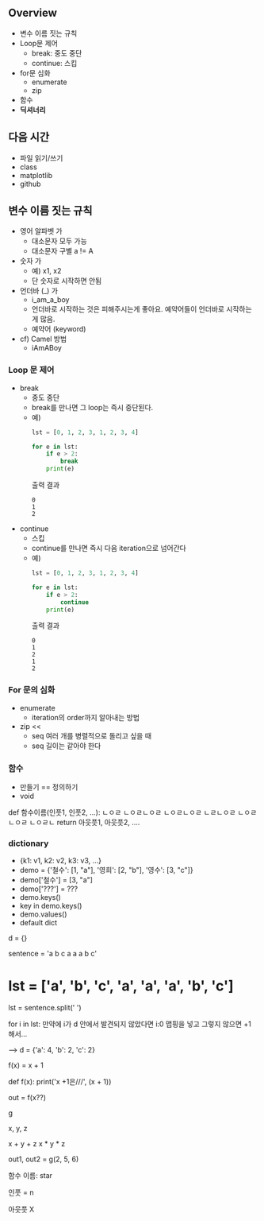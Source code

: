 ## Overview
- 변수 이름 짓는 규칙
- Loop문 제어
    - break: 중도 중단
    - continue: 스킵
- for문 심화
    - enumerate
    - zip
- 함수
- **딕셔너리**

## 다음 시간
- 파일 읽기/쓰기
- class
- matplotlib
- github

## 변수 이름 짓는 규칙
- 영어 알파벳 가
    - 대소문자 모두 가능
    - 대소문자 구별 a != A
- 숫자 가
    - 예) x1, x2
    - 단 숫자로 시작하면 안됨
- 언더바 (_) 가
    - i_am_a_boy
    - 언더바로 시작하는 것은 피해주시는게 좋아요. 예약어들이 언더바로 시작하는 게 많음.
    - 예약어 (keyword)
- cf) Camel 방법
    - iAmABoy

### Loop 문 제어
- break
    - 중도 중단
    - break를 만나면 그 loop는 즉시 중단된다.
    - 예)
        ```python
        lst = [0, 1, 2, 3, 1, 2, 3, 4]

        for e in lst:
            if e > 2:
                break
            print(e)
        ```
        출력 결과
        ```
        0
        1
        2
        ```
- continue
    - 스킵
    - continue를 만나면 즉시 다음 iteration으로 넘어간다
    - 예)
        ```python
        lst = [0, 1, 2, 3, 1, 2, 3, 4]

        for e in lst:
            if e > 2:
                continue
            print(e)
        ```
        출력 결과
        ```
        0
        1
        2
        1
        2
        ```

### For 문의 심화
- enumerate
    - iteration의 order까지 알아내는 방법
- zip <<
    - seq 여러 개를 병렬적으로 돌리고 싶을 때
    - seq 길이는 같아야 한다

### 함수
- 만들기 == 정의하기
- void

def 함수이름(인풋1, 인풋2, ...):
    ㄴㅇㄹ
    ㄴㅇㄹㄴㅇㄹ
    ㄴㅇㄹㄴㅇㄹ
    ㄴㄹㄴㅇㄹ
    ㄴㅇㄹㄴㅇㄹ
    ㄴㅇㄹㄴ
    return 아웃풋1, 아웃풋2, ....


### dictionary
- {k1: v1, k2: v2, k3: v3, ...}
- demo = {'철수': [1, "a"], '영희': [2, "b"], '영수': [3, "c"]}
- demo['철수'] = [3, "a"]
- demo['???'] = ???
- demo.keys()
- key in demo.keys()
- demo.values()
- default dict

d = {}

sentence = 'a b c a a a b c'
# lst = ['a', 'b', 'c', 'a', 'a', 'a', 'b', 'c']
lst = sentence.split(' ')

for i in lst:
    만약에 i가 d 안에서 발견되지 않았다면
        i:0 맵핑을 넣고
    그렇지 않으면
        +1 해서... 

--> d = {'a': 4, 'b': 2, 'c': 2}

 
f(x) = x + 1

def f(x):
    print('x +1은///', (x + 1))

out = f(x??)

g

x, y, z

x + y + z
x * y * z


out1, out2 = g(2, 5, 6)



함수 이름: star

인풋 = n

아웃풋 X






